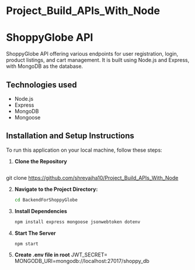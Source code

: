 # Project_Build_APIs_With_Node

# ShoppyGlobe API

ShoppyGlobe API offering various endpoints for user registration, login, product listings, and cart management. It is built using Node.js and Express, with MongoDB as the database.

## Technologies used

- Node.js
- Express
- MongoDB
- Mongoose

## Installation and Setup Instructions

To run this application on your local machine, follow these steps:

1. **Clone the Repository**
   ```bash
  git clone https://github.com/shreyajha10/Project_Build_APIs_With_Node



2. **Navigate to the Project Directory:**
   ```bash
   cd BackendForShoppyGlobe


3. **Install Dependencies**
   ```bash
   npm install express mongoose jsonwebtoken dotenv

4. **Start The Server**
   ```bash
   npm start

5. **Create .env file in root**
    JWT_SECRET=
    MONGODB_URI=mongodb://localhost:27017/shoppy_db
